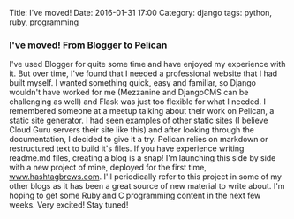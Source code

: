 Title: I've moved!
Date: 2016-01-31 17:00
Category: django
tags: python, ruby, programming

### I've moved! From Blogger to Pelican

I've used Blogger for quite some time and have enjoyed my experience with it. But over time, I've found that I needed a professional website that I had built myself. I wanted something quick, easy and familiar, so Django wouldn't have worked for me (Mezzanine and DjangoCMS can be challenging as well) and Flask was just too flexible for what I needed. I remembered someone at a meetup talking about their work on Pelican, a static site generator. I had seen examples of other static sites (I believe Cloud Guru servers their site like this) and after looking through the documentation, I decided to give it a try.
Pelican relies on markdown or restructured text to build it's files. If you have experience writing readme.md files, creating a blog is a snap! I'm launching this side by side with a new project of mine, deployed for the first time, www.hashtagbrews.com. I'll periodically refer to this project in some of my other blogs as it has been a great source of new material to write about. I'm hoping to get some Ruby and C programming content in the next few weeks. Very excited! Stay tuned!
